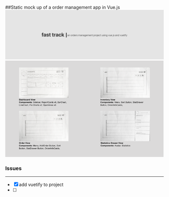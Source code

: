 ##Static mock up of a order management app in Vue.js
![title](https://github.com/b-45/fast-track/blob/master/src/assets/title.png)
![image](https://github.com/b-45/fast-track/blob/master/src/assets/frames.png)

### Issues

---

- [x] add vuetify to project
- [ ]
